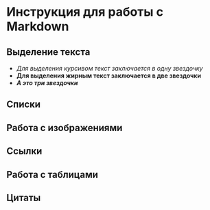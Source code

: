 # Инструкция для работы с Markdown

## Выделение текста
* *Для выделения курсивом текст заключается в одну звездочку*
* **Для выделения жирным текст заключается в две звездочки**
* ***А это три звездочки***
## Списки

## Работа с изображениями

## Ссылки

## Работа с таблицами

## Цитаты